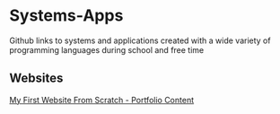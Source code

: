 # Systems-Apps
Github links to systems and applications created with a wide variety of programming languages during school and free time

## Websites
[My First Website From Scratch - Portfolio Content](https://github.com/danrohangit/First_Website)
